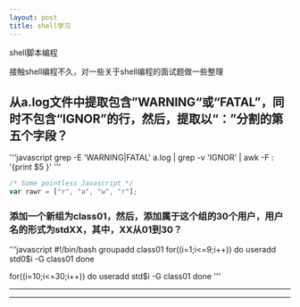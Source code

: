 ```yaml
---
layout: post
title: shell学习
---
```


shell脚本编程


   接触shell编程不久，对一些关于shell编程的面试题做一些整理

## 从a.log文件中提取包含”WARNING“或“FATAL”，同时不包含“IGNOR”的行，然后，提取以“：”分割的第五个字段？
   '''javascript
   grep -E 'WARNING|FATAL' a.log | grep -v 'IGNOR' | awk -F : '{print $5 }'	
   '''
   ```javascript
/* Some pointless Javascript */
var rawr = ["r", "a", "w", "r"];
```
### 添加一个新组为class01，然后，添加属于这个组的30个用户，用户名的形式为stdXX，其中，XX从01到30？
   '''javascript
   #!/bin/bash
   groupadd class01
   for((i=1;i<=9;i++))
   do
	useradd std0$i -G class01
   done

   for((i=10;i<=30;i++))
   do
	useradd std$i -G class01
   done
   '''




----
****
